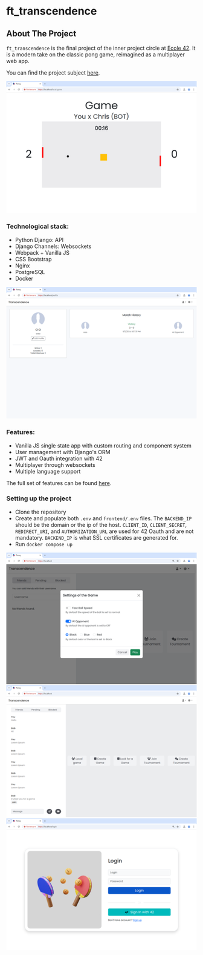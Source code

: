 # ft_transcendence
<!-- Improved compatibility of back to top link: See: https://github.com/othneildrew/Best-README-Template/pull/73 -->
<a name="readme-top"></a>

<!-- ABOUT THE PROJECT -->
## About The Project

`ft_transcendence` is the final project of the inner project circle at [Ecole 42](https://www.42network.org/).
It is a modern take on the classic pong game, reimagined as a multiplayer web app.

You can find the project subject [here](https://github.com/42-Student-Teams/ft_transcendence/blob/main/ft_transcendence.pdf).

![game-pic](/screenshots/game_bot.png)

### Technological stack:
* Python Django: API
* Django Channels: Websockets
* Webpack + Vanilla JS
* CSS Bootstrap
* Nginx
* PostgreSQL
* Docker

![](screenshots/profile.png)

### Features:
* Vanilla JS single state app with custom routing and component system
* User management with Django's ORM
* JWT and Oauth integration with 42
* Multiplayer through websockets
* Multiple language support

The full set of features can be found [here](https://github.com/42-Student-Teams/ft_transcendence/issues/2).

### Setting up the project
* Clone the repository
* Create and populate both `.env` and `frontend/.env` files. The `BACKEND_IP` should be the domain or the ip of the host.
    `CLIENT_ID`, `CLIENT_SECRET`, `REDIRECT_URI`, and `AUTHORIZATION_URL` are used for 42 Oauth and are not mandatory.
    `BACKEND_IP` is what SSL certificates are generated for.
* Run `docker compose up`

![](screenshots/game_creation.png)
![](screenshots/chat.png)
![](screenshots/login.png)